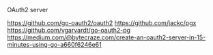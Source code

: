 OAuth2 server


https://github.com/go-oauth2/oauth2
https://github.com/jackc/pgx
https://github.com/vgarvardt/go-oauth2-pg
https://medium.com/@bytecraze.com/create-an-oauth2-server-in-15-minutes-using-go-a660f6246e61
